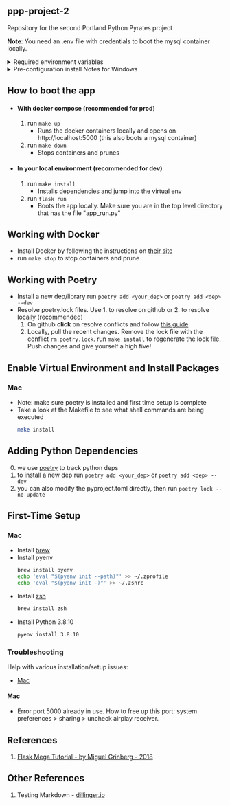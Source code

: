 ## ppp-project-2
Repository for the second Portland Python Pyrates project

  **Note**: You need an .env file with credentials to boot the mysql container locally.

  <details>
<summary>Required environment variables</summary>
<br>
   <ul>

<li> DATABASE_URL</li>
<li> DB_USER</li>
<li> DB_PASSWORD</li>
<li> DB_HOST</li>
<li> DB_NAME</li>
<li> DB_PORT</li>
<li> DATABASE_URL_DOCKER</li>

   </ul>
</details>

<details>
<summary>Pre-configuration install Notes for Windows</summary>
<br>
   <ul>

<li> Install choclatey as an administrator (from powershell): https://chocolatey.org/install</li>
<li> Use choco to install make (also from the powershel as admin): `choco install make`</li>
<li> Install poetry. This can be a pain on Windowns. Use docker containers or another virtual environment.</li>
<li> Use WSL to execute make commands on windows. Alternatively, you can run the commands in the make file one by one.</li>

   </ul>
</details>

## How to boot the app
- #### With docker compose (recommended for prod)
    1. run `make up` 
       * Runs the docker containers locally and opens on  http://localhost:5000 (this also boots a mysql container)
    2. run `make down` 
       * Stops containers and prunes

- #### In your local environment (recommended for dev)
    1. run `make install` 
       * Installs dependencies and jump into the virtual env
    2. run `flask run` 
       * Boots the app locally. Make sure you are in the top level directory that has the file "app_run.py"


## Working with Docker
* Install Docker by following the instructions on [their site](https://docs.docker.com/get-docker/)
* run `make stop` to stop containers and prune

## Working with Poetry

* Install a new dep/library run `poetry add <your_dep>` or `poetry add <dep> --dev`
* Resolve poetry.lock files. Use 1. to resolve on github or 2. to resolve locally (recommended)
   1. On github **click** on resolve conflicts and follow [this guide](https://docs.github.com/en/pull-requests/collaborating-with-pull-requests/addressing-merge-conflicts/resolving-a-merge-conflict-on-github)
   2. Locally, pull the recent changes. Remove the lock file with the conflict `rm poetry.lock`. run `make install` to regenerate the lock file. Push changes and give yourself a high five!


## Enable Virtual Environment and Install Packages

### Mac

* Note: make sure poetry is installed and first time setup is complete
* Take a look at the Makefile to see what shell commands are being executed
   ```bash
   make install
   ```

## Adding Python Dependencies

0. we use [poetry](https://python-poetry.org/) to track python deps
0. to install a new dep run `poetry add <your_dep>` or `poetry add <dep> --dev`
0. you can also modify the pyproject.toml directly, then run `poetry lock --no-update`

## First-Time Setup

### Mac
* Install [brew](https://brew.sh/)
* Install pyenv
   ```bash
   brew install pyenv
   echo 'eval "$(pyenv init --path)"' >> ~/.zprofile
   echo 'eval "$(pyenv init -)"' >> ~/.zshrc
   ```
* Install [zsh](https://sourabhbajaj.com/mac-setup/iTerm/zsh.html)
   ```bash
   brew install zsh
   ```
* Install Python 3.8.10
   ```bash
   pyenv install 3.8.10
   ```

### Troubleshooting

Help with various installation/setup issues:

 * [Mac](#Mac)

#### Mac

- Error port 5000 already in use. How to free up this port: system preferences > sharing > uncheck airplay receiver.

## References
1. [Flask Mega Tutorial - by Miguel Grinberg - 2018](https://blog.miguelgrinberg.com/post/the-flask-mega-tutorial-part-i-hello-world)

## Other References
1. Testing Markdown - [dillinger.io](https://dillinger.io/)
